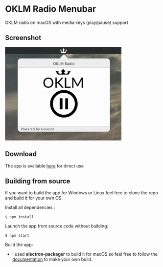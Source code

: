 # OKLM Radio Menubar

OKLM radio on macOS with media keys (play/pause) support

## Screenshot

![app](./img/app.png)

## Download

The app is available [here](http://sadoma.so/OKLM.zip) for direct use

## Building from source

If you want to build the app for Windows or Linux feel free to clone the repo and build it for your own OS.

Install all dependencies :
```
$ npm install
```

Launch the app from source code without building:
```
$ npm start
```

Build the app:
- I used **electron-packager** to build it for macOS so feel free to follow the [documentation](https://github.com/electron-userland/electron-packager) to make your own build.